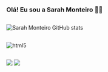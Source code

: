 
### Olá! Eu sou a Sarah Monteiro 👋🏼


##

![Sarah Monteiro GitHub stats](https://github-readme-stats.vercel.app/api?username=sarahmonteiroanjos&show_icons=true&theme=radical)
##

<div style="display: inline_block">
 <img align="center" alt="html5" src=https://img.shields.io/badge/Python-14354C?style=for-the-badge&logo=python&logoColor=white 
 </div><br/>

##
<div> 
<a href="https://www.linkedin.com/in/sarah-monteiro123/" target="_blank"><img src="https://img.shields.io/badge/-LinkedIn-%230077B5?style=for-the-badge&logo=linkedin&logoColor=white" target="_blank"></a> 
 <img align=https://img.shields.io/badge/foodpanda-E23744?style=for-the-badge&logo=zomato&logoColor=white  
<a href = "mailto:contatosarahmonteiroanjos123@gmail.com"><img src="https://img.shields.io/badge/-Gmail-%23333?style=for-the-badge&logo=gmail&logoColor=white" target="_blank"></a>
  </div>



